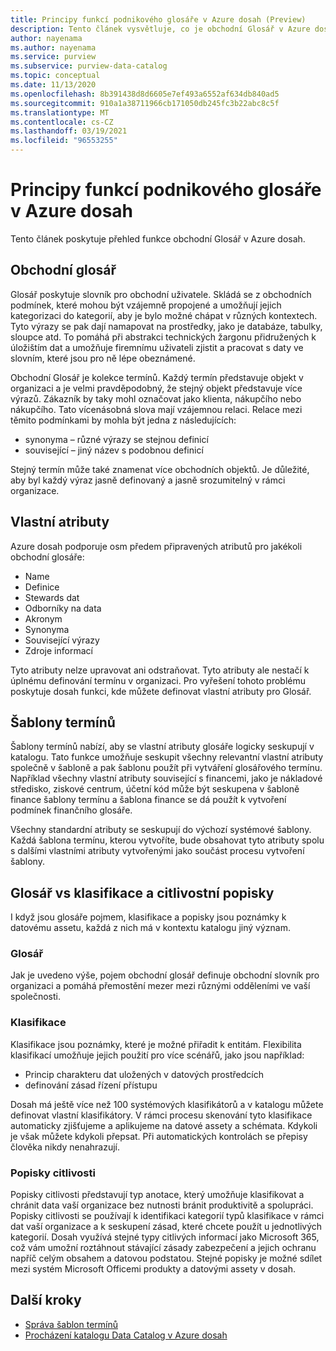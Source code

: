 ```yaml
---
title: Principy funkcí podnikového glosáře v Azure dosah (Preview)
description: Tento článek vysvětluje, co je obchodní Glosář v Azure dosah.
author: nayenama
ms.author: nayenama
ms.service: purview
ms.subservice: purview-data-catalog
ms.topic: conceptual
ms.date: 11/13/2020
ms.openlocfilehash: 8b391438d8d6605e7ef493a6552af634db840ad5
ms.sourcegitcommit: 910a1a38711966cb171050db245fc3b22abc8c5f
ms.translationtype: MT
ms.contentlocale: cs-CZ
ms.lasthandoff: 03/19/2021
ms.locfileid: "96553255"
---
```

# <a name="understand-business-glossary-features-in-azure-purview"></a>Principy funkcí podnikového glosáře v Azure dosah

Tento článek poskytuje přehled funkce obchodní Glosář v Azure dosah. 

## <a name="business-glossary"></a>Obchodní glosář

Glosář poskytuje slovník pro obchodní uživatele.  Skládá se z obchodních podmínek, které mohou být vzájemně propojené a umožňují jejich kategorizaci do kategorií, aby je bylo možné chápat v různých kontextech. Tyto výrazy se pak dají namapovat na prostředky, jako je databáze, tabulky, sloupce atd. To pomáhá při abstrakci technických žargonu přidružených k úložištím dat a umožňuje firemnímu uživateli zjistit a pracovat s daty ve slovním, které jsou pro ně lépe obeznámené.


Obchodní Glosář je kolekce termínů. Každý termín představuje objekt v organizaci a je velmi pravděpodobný, že stejný objekt představuje více výrazů. Zákazník by taky mohl označovat jako klienta, nákupčího nebo nákupčího. Tato vícenásobná slova mají vzájemnou relaci. Relace mezi těmito podmínkami by mohla být jedna z následujících:

- synonyma – různé výrazy se stejnou definicí
- související – jiný název s podobnou definicí

Stejný termín může také znamenat více obchodních objektů. Je důležité, aby byl každý výraz jasně definovaný a jasně srozumitelný v rámci organizace.

## <a name="custom-attributes"></a>Vlastní atributy

Azure dosah podporuje osm předem připravených atributů pro jakékoli obchodní glosáře:
- Name
- Definice
- Stewards dat
- Odborníky na data
- Akronym
- Synonyma
- Související výrazy
- Zdroje informací

Tyto atributy nelze upravovat ani odstraňovat. Tyto atributy ale nestačí k úplnému definování termínu v organizaci. Pro vyřešení tohoto problému poskytuje dosah funkci, kde můžete definovat vlastní atributy pro Glosář.

## <a name="term-templates"></a>Šablony termínů

Šablony termínů nabízí, aby se vlastní atributy glosáře logicky seskupují v katalogu. Tato funkce umožňuje seskupit všechny relevantní vlastní atributy společně v šabloně a pak šablonu použít při vytváření glosářového termínu. Například všechny vlastní atributy související s financemi, jako je nákladové středisko, ziskové centrum, účetní kód může být seskupena v šabloně finance šablony termínu a šablona finance se dá použít k vytvoření podmínek finančního glosáře.

Všechny standardní atributy se seskupují do výchozí systémové šablony. Každá šablona termínu, kterou vytvoříte, bude obsahovat tyto atributy spolu s dalšími vlastními atributy vytvořenými jako součást procesu vytvoření šablony.

## <a name="glossary-vs-classification-vs-sensitivity-labels"></a>Glosář vs klasifikace a citlivostní popisky

I když jsou glosáře pojmem, klasifikace a popisky jsou poznámky k datovému assetu, každá z nich má v kontextu katalogu jiný význam. 

### <a name="glossary"></a>Glosář

Jak je uvedeno výše, pojem obchodní glosář definuje obchodní slovník pro organizaci a pomáhá přemostění mezer mezi různými odděleními ve vaší společnosti.

### <a name="classifications"></a>Klasifikace

Klasifikace jsou poznámky, které je možné přiřadit k entitám. Flexibilita klasifikací umožňuje jejich použití pro více scénářů, jako jsou například:

- Princip charakteru dat uložených v datových prostředcích
- definování zásad řízení přístupu

Dosah má ještě více než 100 systémových klasifikátorů a v katalogu můžete definovat vlastní klasifikátory. V rámci procesu skenování tyto klasifikace automaticky zjišťujeme a aplikujeme na datové assety a schémata. Kdykoli je však můžete kdykoli přepsat. Při automatických kontrolách se přepisy člověka nikdy nenahrazují.

### <a name="sensitivity-labels"></a>Popisky citlivosti

Popisky citlivosti představují typ anotace, který umožňuje klasifikovat a chránit data vaší organizace bez nutnosti bránit produktivitě a spolupráci. Popisky citlivosti se používají k identifikaci kategorií typů klasifikace v rámci dat vaší organizace a k seskupení zásad, které chcete použít u jednotlivých kategorií. Dosah využívá stejné typy citlivých informací jako Microsoft 365, což vám umožní roztáhnout stávající zásady zabezpečení a jejich ochranu napříč celým obsahem a datovou podstatou. Stejné popisky je možné sdílet mezi systém Microsoft Officemi produkty a datovými assety v dosah.

## <a name="next-steps"></a>Další kroky

- [Správa šablon termínů](how-to-manage-term-templates.md)
- [Procházení katalogu Data Catalog v Azure dosah](how-to-browse-catalog.md)
